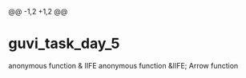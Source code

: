 @@ -1,2 +1,2 @@
# guvi_task_day_5
anonymous function &amp; IIFE
anonymous function &IIFE; Arrow function
